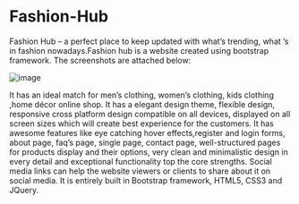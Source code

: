 # Fashion-Hub
Fashion Hub – a perfect place to keep updated with what’s trending,  what ’s in fashion nowadays.Fashion hub is a website created using bootstrap framework.
The screenshots are attached below:

![image](https://user-images.githubusercontent.com/32461344/53263183-aaffe180-36fe-11e9-9f99-d8211b6f22d4.png)

It has an ideal match for men’s  clothing, women’s clothing, kids clothing ,home décor online shop. It has a elegant design theme, flexible design, responsive cross platform design compatible on all devices, displayed on all screen sizes which will create best experience for the customers. It has awesome features like eye catching hover effects,register and login forms, about page, faq’s page, single page, contact page, well-structured pages for products display and their options, very clean and minimalistic design in every detail and exceptional  functionality top the core strengths. 
Social media links can help the website viewers or clients to share about it on social media. It is entirely built in Bootstrap framework, HTML5, CSS3 and JQuery. 
